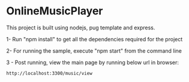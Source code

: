 # OnlineMusicPlayer

This project is built using nodejs, pug template and express.

1- Run "npm install" to get all the dependencies required for the project

2- For running the sample, execute "npm start" from the command line

3 - Post running, view the main page by running below url in browser:

    http://localhost:3300/music/view
